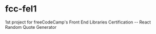 # fcc-fel1
1st project for freeCodeCamp's Front End Libraries Certification -- React Random Quote Generator
